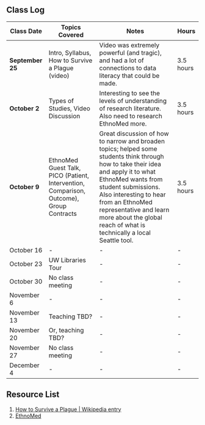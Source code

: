 ## Class Log
| Class Date | Topics Covered | Notes | Hours |
| --- | --- | --- | --- |
| **September 25** | Intro, Syllabus, How to Survive a Plague (video) | Video was extremely powerful (and tragic), and had a lot of connections to data literacy that could be made. | 3.5 hours |
| **October 2** | Types of Studies, Video Discussion | Interesting to see the levels of understanding of research literature. Also need to research EthnoMed more. | 3.5 hours |
| **October 9** | EthnoMed Guest Talk, PICO (Patient, Intervention, Comparison, Outcome), Group Contracts | Great discussion of how to narrow and broaden topics; helped some students think through how to take their idea and apply it to what EthnoMed wants from student submissions. Also interesting to hear from an EthnoMed representative and learn more about the global reach of what is technically a local Seattle tool. | 3.5 hours |
| October 16 | - | - | - |
| October 23 | UW Libraries Tour | - | - |
| October 30 | No class meeting | - | - | - |
| November 6 | - | - | - |
| November 13 | Teaching TBD? | - | - |
| November 20 | Or, teaching TBD? | - | - |
| November 27 | No class meeting | - | - |
| December 4 | - | - | - |

## Resource List
1. [How to Survive a Plague | Wikipedia entry](https://en.wikipedia.org/wiki/How_to_Survive_a_Plague)
2. [EthnoMed](https://ethnomed.org)
